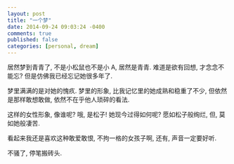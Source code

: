 ```yaml
---
layout: post
title: "一个梦"
date: 2014-09-24 09:03:24 -0400
comments: true
published: false
categories: [personal, dream]
---
```


居然梦到青青了, 不是小松鼠也不是小 A, 居然是青青. 难道是欲有回想, 才念念不能忘? 但是仿佛我已经忘记她很多年了.

梦里满满的是对她的愧疚. 梦里的形象, 比我记忆里的她成熟和稳重了不少, 但依然是那样敢想敢做, 依然不在乎他人琐碎的看法. 

这样的女性形象, 像谁呢? 哦, 是松子! 她现今过得如何呢? 愿如松子般绚烂, 但, 莫如她般凄苦.

看起来我还是喜欢这种敢爱敢恨, 不拘一格的女孩子啊, 还有, 声音一定要好听. 

不骚了, 停笔搬砖头.

